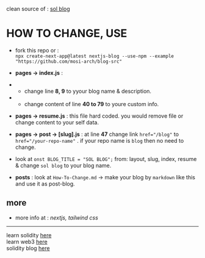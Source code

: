 clean source of : [sol blog](https://sol-app.github.io/blog/)

# HOW TO CHANGE, USE
- fork this repo or : \
`npx create-next-app@latest nextjs-blog --use-npm --example "https://github.com/mosi-arch/blog-src"`

- **pages -> index.js** : 
- - change line **8, 9** to yyour blog name & description.
- - change content of line **40 to 79** to youre custom info.

- **pages -> resume.js** : this file hard coded. you would remove file or change content to your self data.

- **pages -> post -> [slug].js** : at line **47** change link `href="/blog"` to `href="/your-repo-name"` . if your repo name is `blog` then no need to change.

- look at `onst BLOG_TITLE = "SOL BLOG";` from: layout, slug, index, resume & change `sol blog` to your blog name.

- **posts** : look at `How-To-Change.md` -> make your blog by `markdown` like this and use it as post-blog.

## more
- more info at : *nextjs, tailwind css*

---

learn solidity [here](https://github.com/mosi-sol) \
learn web3 [here](https://github.com/sol-app) \
solidity blog [here](https://sol-app.github.io/blog)
